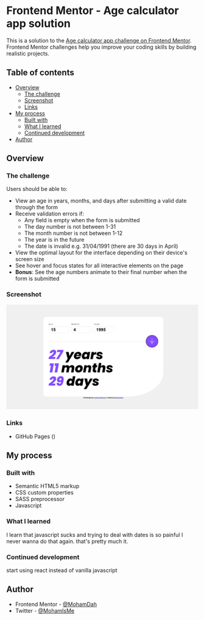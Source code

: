 # Frontend Mentor - Age calculator app solution

This is a solution to the [Age calculator app challenge on Frontend Mentor](https://www.frontendmentor.io/challenges/age-calculator-app-dF9DFFpj-Q). Frontend Mentor challenges help you improve your coding skills by building realistic projects. 

## Table of contents

- [Overview](#overview)
  - [The challenge](#the-challenge)
  - [Screenshot](#screenshot)
  - [Links](#links)
- [My process](#my-process)
  - [Built with](#built-with)
  - [What I learned](#what-i-learned)
  - [Continued development](#continued-development)
- [Author](#author)


## Overview

### The challenge

Users should be able to:

- View an age in years, months, and days after submitting a valid date through the form
- Receive validation errors if:
  - Any field is empty when the form is submitted
  - The day number is not between 1-31
  - The month number is not between 1-12
  - The year is in the future
  - The date is invalid e.g. 31/04/1991 (there are 30 days in April)
- View the optimal layout for the interface depending on their device's screen size
- See hover and focus states for all interactive elements on the page
- **Bonus**: See the age numbers animate to their final number when the form is submitted

### Screenshot

![](./assets/images/Annotation%202023-04-13%20151146.png)


### Links

- GitHub Pages ()

## My process

### Built with

- Semantic HTML5 markup
- CSS custom properties
- SASS preprocessor
- Javascript

### What I learned

I learn that javascript sucks and trying to deal with dates is so painful I never wanna do that again. that's pretty much it.

### Continued development

start using react instead of vanilla javascript



## Author

- Frontend Mentor - [@MohamDah](https://www.frontendmentor.io/profile/MohamDah)
- Twitter - [@MohamIsMe](https://www.twitter.com/MohamIsMe)

